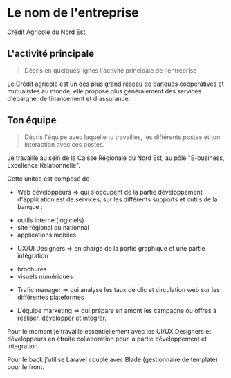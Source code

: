 # Le nom de l'entreprise

Crédit Agricole du Nord Est

## L'activité principale

> Décris en quelques lignes l'activité principale de l'entreprise

Le Crédit agricole est un des plus grand réseau de banques coopératives et mutualistes au monde, elle propose plus généralement des services d'épargne, de financement et d'assurance.

## Ton équipe

> Décris l'équipe avec laquelle tu travailles, les différents postes et ton interaction avec ces postes.

Je travaille au sein de la Caisse Régionale du Nord Est, au pôle "E-business, Excellence Relationnelle".

Cette unitée est composé de

- Web développeurs => qui s'occupent de la partie développement d'application est de services, sur les différents supports et outils de la banque :

* outils interne (logiciels)
* site régional ou nationnal
* applications mobiles

- UX/UI Designers => en charge de la partie graphique et une partie intégration

* brochures
* visuels numériques

- Trafic manager => qui analyse les taux de clic et circulation web sur les différentes plateformes

- L'équipe marketing => qui prépare en amont les campagne ou offres à réaliser, développer et integrer.

Pour le moment je travaille essentiellement avec les UI/UX Designers et développeurs en étroite collaboration pour la partie développement et integration

Pour le back j'utilise Laravel couplé avec Blade (gestionnaire de template) pour le front.
